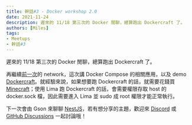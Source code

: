 ```yaml
---
title: 幹話#3 - Docker workshop 2.0
date: 2021-11-24
description: 遲來的 11/18 第三次的 Docker 閒聊，總算跑出 Dockercraft 了。
authors: [Miles]
tags:
- Meetups
- 幹話#3
---
```


遲來的 11/18 第三次的 Docker 閒聊，總算跑出 Dockercraft 了。

<!--truncate-->

再繼續[前一次](no-2-docker-workshop-2_0-part2.md)的 network，這次講 Docker Compose 的相關應用，以及 demo [Dockercraft](https://github.com/docker/dockercraft)。就經驗來說，如果想要跑 Dockercraft 的話，就需要花錢買 [Minecraft](https://www.minecraft.net/)；使用 Lima 跑 Dockercraft 的話，會需要權限存取 host 的 docker.sock 檔，因此需要進入 Lima 並 sudo 成 root 權限才能正常執行。

下一次會由 Gson 來聊聊 [NestJS](https://nestjs.com/)，若有想分享的主題，歡迎來 [Discord](https://discord.io/ganhuaking) 或 [GitHub Discussions](https://github.com/ganhuaking/ganhuaking.github.io/discussions) 一起討論哦！

